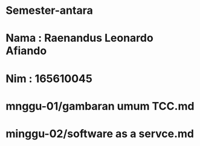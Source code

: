 # Semester-antara
# Nama : Raenandus Leonardo Afiando
# Nim  : 165610045

# mnggu-01/gambaran umum TCC.md
# minggu-02/software as a servce.md 
